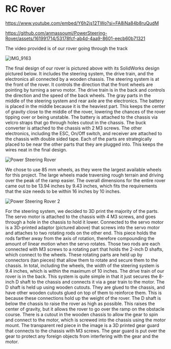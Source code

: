 # RC Rover

https://www.youtube.com/embed/Y6h2js12TWo?si=FA8iNa84b8ruQudM

https://github.com/anmassoumi/PowerSteering-Rover/assets/161991714/53178fcf-ab4d-4aa9-8601-eecb60b71321

The video provided is of our rover going through the track

![IMG_9163](https://github.com/anmassoumi/Autonomous-Rover/assets/161991714/6d773c92-1811-4a94-bc4b-251a0f6b89cd)


The final design of our rover is pictured above with its SolidWorks design pictured below. It includes the steering system, the drive train, and the electronics all connected by a wooden chassis. The steering system is at the front of the rover. It controls the direction that the front wheels are pointing by turning a servo motor. The drive train is in the back and controls the direction and the speed of the back wheels.
The gray parts in the middle of the steering system and rear axle are the electronics. The battery is placed in the middle because it is the heaviest part. This keeps the center of gravity close to the middle of the rover, lowering the chances of the rover tipping over or being unstable. The battery is attached to the chassis via velcro straps that go through holes cutout in the chassis. The buck converter is attached to the chassis with 2 M3 screws. The other electronics, including the ESC, On/Off switch, and receiver are attached to the chassis with double sided tape. Each of the parts are strategically placed to be near the other parts that they are plugged into. This keeps the wires neat in the final design.


![Power Steering Rover](https://github.com/anmassoumi/PowerSteering-Rover/assets/161991714/e3dfcaf8-7c4c-46da-adab-241f4bcc5247)


We chose to use 85 mm wheels, as they were the largest available wheels for this project. The large wheels made traversing rough terrain and driving over the peak of the ramp easier. The overall dimensions for the entire rover came out to be 13.94 inches by 9.43 inches, which fits the requirements that the size needs to be within 16 inches by 10 inches.


![Power Steering Rover 2](https://github.com/anmassoumi/PowerSteering-Rover/assets/161991714/a61024b6-18b2-4f5d-aeb2-b74f01e71ef8)


For the steering system, we decided to 3D print the majority of the parts. The servo motor is attached to the chassis with 4 M3 screws, and goes through a hole in the chassis to hold it lower. Connected to the servo motor is a 3D-printed adaptor (pictured above) that screws into the servo motor and attaches to two rotating rods on the other end. This piece holds the rods farther away from the axis of rotation, therefore compounding the amount of linear motion when the servo rotates. Those two rods are each connected with M3 screws to a rotating part that holds the 2-inch D shafts, which connect to the wheels. These rotating parts are held up by connectors (tan pieces) that allow them to rotate and secure them to the chassis. In total, including the wheels, the width of the steering system is 9.4 inches, which is within the maximum of 10 inches.
The drive train of our rover is in the back. This system is quite simple in that it just secures the 8-inch D shaft to the chassis and connects it via a gear train to the motor. The D shaft is held up using wooden cutouts. They are glued to the chassis, and have other wooden cutouts glued on top of them to reinforce them. This is because these connections hold up the weight of the rover. The D shaft is below the chassis to raise the rover as high as possible. This raises the center of gravity, but it allows the rover to go over the ramp on the obstacle course. There is a cutout in the wooden chassis to allow the gear to spin and connect to the motor, which is screwed into the chassis using the motor mount. The transparent red piece in the image is a 3D printed gear guard that connects to the chassis with M3 screws. The gear guard is put over the gear to protect any foreign objects from interfering with the gear and the motor.
